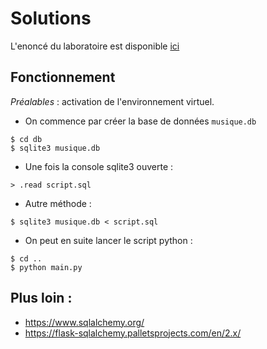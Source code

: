 # Solutions

L'enoncé du laboratoire est disponible [ici](./enonce.md)

## Fonctionnement

_Préalables_ : activation de l'environnement virtuel.

- On commence par créer la base de données `musique.db`

````
$ cd db
$ sqlite3 musique.db
````

- Une fois la console sqlite3 ouverte :

````
> .read script.sql
````

- Autre méthode :

````
$ sqlite3 musique.db < script.sql
````

- On peut en suite lancer le script python :

`````
$ cd ..
$ python main.py
`````

## Plus loin :

- https://www.sqlalchemy.org/
- https://flask-sqlalchemy.palletsprojects.com/en/2.x/
